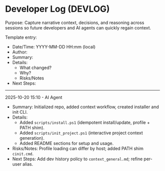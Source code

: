 # Developer Log (DEVLOG)

Purpose: Capture narrative context, decisions, and reasoning across sessions so future developers and AI agents can quickly regain context.

Template entry:

- Date/Time: YYYY-MM-DD HH:mm (local)
- Author: <name or agent>
- Summary: <one-line>
- Details:
  - What changed?
  - Why?
  - Risks/Notes
- Next Steps: <short list>

---

2025-10-20 15:10 - AI Agent
- Summary: Initialized repo, added context workflow, created installer and init CLI.
- Details:
  - Added `scripts/install.ps1` (idempotent install/update, profile + PATH shim).
  - Added `scripts/init_project.ps1` (interactive project context generation).
  - Added README sections for setup and usage.
- Risks/Notes: Profile loading can differ by host; added PATH shim `cinit.cmd`.
- Next Steps: Add dev history policy to `context_general.md`; refine per-user alias.
